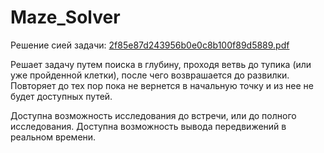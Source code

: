 # Maze_Solver
Решение сией задачи:
[2f85e87d243956b0e0c8b100f89d5889.pdf](https://github.com/AlexeyArtamonov/Maze_Solver/files/8383292/2f85e87d243956b0e0c8b100f89d5889.pdf)

Решает задачу путем поиска в глубину, проходя ветвь до тупика (или уже пройденной клетки), после чего возврашается до развилки.
Повторяет до тех пор пока не вернется в начальную точку и из нее не будет доступных путей.

Доступна возможность исследования до встречи, или до полного исследования.
Доступна возможность вывода передвижений в реальном времени.
